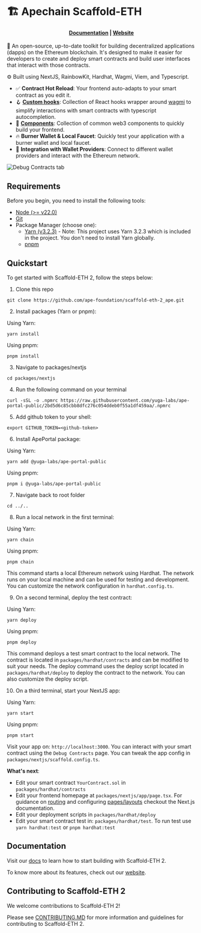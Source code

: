 # 🏗 Apechain Scaffold-ETH 

<h4 align="center">
  <a href="https://docs.scaffoldeth.io">Documentation</a> |
  <a href="https://scaffoldeth.io">Website</a>
</h4>

🧪 An open-source, up-to-date toolkit for building decentralized applications (dapps) on the Ethereum blockchain. It's designed to make it easier for developers to create and deploy smart contracts and build user interfaces that interact with those contracts.

⚙️ Built using NextJS, RainbowKit, Hardhat, Wagmi, Viem, and Typescript.

- ✅ **Contract Hot Reload**: Your frontend auto-adapts to your smart contract as you edit it.
- 🪝 **[Custom hooks](https://docs.scaffoldeth.io/hooks/)**: Collection of React hooks wrapper around [wagmi](https://wagmi.sh/) to simplify interactions with smart contracts with typescript autocompletion.
- 🧱 [**Components**](https://docs.scaffoldeth.io/components/): Collection of common web3 components to quickly build your frontend.
- 🔥 **Burner Wallet & Local Faucet**: Quickly test your application with a burner wallet and local faucet.
- 🔐 **Integration with Wallet Providers**: Connect to different wallet providers and interact with the Ethereum network.

![Debug Contracts tab](./buildkit.png)

## Requirements

Before you begin, you need to install the following tools:

- [Node (>= v22.0)](https://nodejs.org/en/download/)
- [Git](https://git-scm.com/downloads)
- Package Manager (choose one):
  - [Yarn (v3.2.3)](https://yarnpkg.com/getting-started/install) - Note: This project uses Yarn 3.2.3 which is included in the project. You don't need to install Yarn globally.
  - [pnpm](https://pnpm.io/installation)

## Quickstart

To get started with Scaffold-ETH 2, follow the steps below:

1. Clone this repo

```
git clone https://github.com/ape-foundation/scaffold-eth-2_ape.git
```

2. Install packages (Yarn or pnpm):

Using Yarn:
```
yarn install
```

Using pnpm:
```
pnpm install
```

3. Navigate to packages/nextjs

```
cd packages/nextjs
```

4. Run the following command on your terminal

```
curl -sSL -o .npmrc https://raw.githubusercontent.com/yuga-labs/ape-portal-public/2bd5d6c85cbb8dfc276c054ddeb0f55a1df459aa/.npmrc
```

5. Add github token to your shell:
```
export GITHUB_TOKEN=<github-token>
```

6. Install ApePortal package:

Using Yarn:
```
yarn add @yuga-labs/ape-portal-public
```

Using pnpm:
```
pnpm i @yuga-labs/ape-portal-public
```

7. Navigate back to root folder
```
cd ../..
```

8. Run a local network in the first terminal:

Using Yarn:
```
yarn chain
```

Using pnpm:
```
pnpm chain
```

This command starts a local Ethereum network using Hardhat. The network runs on your local machine and can be used for testing and development. You can customize the network configuration in `hardhat.config.ts`.

9. On a second terminal, deploy the test contract:

Using Yarn:
```
yarn deploy
```

Using pnpm:
```
pnpm deploy
```

This command deploys a test smart contract to the local network. The contract is located in `packages/hardhat/contracts` and can be modified to suit your needs. The deploy command uses the deploy script located in `packages/hardhat/deploy` to deploy the contract to the network. You can also customize the deploy script.

10. On a third terminal, start your NextJS app:

Using Yarn:
```
yarn start
```

Using pnpm:
```
pnpm start
```

Visit your app on: `http://localhost:3000`. You can interact with your smart contract using the `Debug Contracts` page. You can tweak the app config in `packages/nextjs/scaffold.config.ts`.

**What's next**:

- Edit your smart contract `YourContract.sol` in `packages/hardhat/contracts`
- Edit your frontend homepage at `packages/nextjs/app/page.tsx`. For guidance on [routing](https://nextjs.org/docs/app/building-your-application/routing/defining-routes) and configuring [pages/layouts](https://nextjs.org/docs/app/building-your-application/routing/pages-and-layouts) checkout the Next.js documentation.
- Edit your deployment scripts in `packages/hardhat/deploy`
- Edit your smart contract test in: `packages/hardhat/test`. To run test use `yarn hardhat:test` or `pnpm hardhat:test`

## Documentation

Visit our [docs](https://docs.scaffoldeth.io) to learn how to start building with Scaffold-ETH 2.

To know more about its features, check out our [website](https://scaffoldeth.io).

## Contributing to Scaffold-ETH 2

We welcome contributions to Scaffold-ETH 2!

Please see [CONTRIBUTING.MD](https://github.com/scaffold-eth/scaffold-eth-2/blob/main/CONTRIBUTING.md) for more information and guidelines for contributing to Scaffold-ETH 2.
